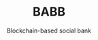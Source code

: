 ---
layout: project
order: 100
case_study: true
title: BABB
subtitle: Blockchain-based social bank
industry: Financial Technology<br>Services
summary: Core banking infrastructure and full-stack banking application on a private blockchain using smart contracts.
link: https://getbabb.com/
background_color: white

delivery:
    - item: 
        - paragraph: The solution stores customer data within smart contracts on the blockchain and connects customers and banking service providers on a shared network, where the permissions for who can access or use that data is entirely controlled directly by the customer.
    - item: 
        - paragraph: BABB is a multi-sided platform built to provide banking and other financial services to individuals and small businesses. It is a unique opportunity to bring financial inclusion and social cohesion to the widest possible audience, connecting the Beneficiary and the Sender without resorting to unnecessary middlemen or middle-layers of technologies.

testimonial:
    - quote: Applied Blockchain has experience in all levels of development – the blockchain core, the server level, the interface to the web, the interface to mobile – so they look at the end-to-end process to minimise costs, maximise performance and improve scalability.
      author: Guido Branca
      position: Former CEO
      company: BABB
---